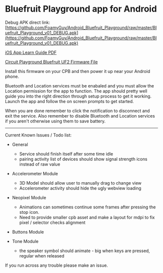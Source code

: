# Bluefruit Playground app for Android

Debug APK direct link: [https://github.com/FoamyGuy/Android_Bluefruit_Playground/raw/master/Bluefruit_Playground_v01_DEBUG.apk](https://github.com/FoamyGuy/Android_Bluefruit_Playground/raw/master/Bluefruit_Playground_v01_DEBUG.apk)

[iOS App Learn Guide PDF](https://cdn-learn.adafruit.com/downloads/pdf/bluefruit-playground-app.pdf)

[Circuit Playground Bluefruit UF2 Firmware File](https://adafru.it/HCh)

Install this firmware on your CPB and then power it up near your Android phone.

Bluetooth and Location services must be enabaled and you must allow the Location permission for the app to function.
The app should pretty well guide you into the right direction through setup process to get it working.
Launch the app and follow the on screen prompts to get started.

When you are done remember to click the notification to disconnect and exit the service.
Also remember to disable Bluetooth and Location services if you aren't otherwise using them to save battery.

---

Current Known Issues / Todo list:
* General
    - Service should finish itself after some time idle
    - pairing activity list of devices should show signal strength icons instead of raw value

* Accelerometer Module
    - 3D Model should allow user to manually drag to change view
    - Accelerometer activity should hide the ugly webview loading

* Neopixel Module
    - Animations can sometimes continue some frames after pressing the stop icon.
    - Need to provide smaller cpb asset and make a layout for mdpi to fix pixel / selector checks alignment

* Buttons Module

* Tone Module
    - the speaker symbol should animate - big when keys are pressed, regular when released

If you run across any trouble please make an issue.




